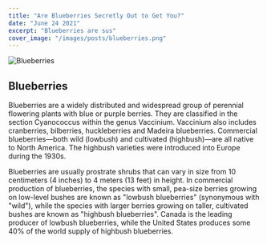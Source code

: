 ```yaml
---
title: "Are Blueberries Secretly Out to Get You?"
date: "June 24 2021"
excerpt: "Blueberries are sus"
cover_image: "/images/posts/blueberries.png"
---
```


![Blueberries]("/../../public/images/posts/blueberries.png")

## Blueberries
Blueberries are a widely distributed and widespread group of perennial flowering plants with blue or purple berries. They are classified in the section Cyanococcus within the genus Vaccinium. Vaccinium also includes cranberries, bilberries, huckleberries and Madeira blueberries. Commercial blueberries—both wild (lowbush) and cultivated (highbush)—are all native to North America. The highbush varieties were introduced into Europe during the 1930s.

Blueberries are usually prostrate shrubs that can vary in size from 10 centimeters (4 inches) to 4 meters (13 feet) in height. In commercial production of blueberries, the species with small, pea-size berries growing on low-level bushes are known as "lowbush blueberries" (synonymous with "wild"), while the species with larger berries growing on taller, cultivated bushes are known as "highbush blueberries". Canada is the leading producer of lowbush blueberries, while the United States produces some 40% of the world supply of highbush blueberries.